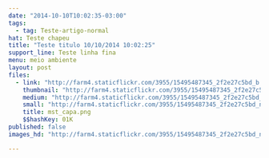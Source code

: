```yaml
---
date: "2014-10-10T10:02:35-03:00"
tags:
  - tag: Teste-artigo-normal
hat: Teste chapeu
title: "Teste titulo 10/10/2014 10:02:25"
support_line: Teste linha fina
menu: meio ambiente
layout: post
files:
  - link: "http://farm4.staticflickr.com/3955/15495487345_2f2e27c5bd_b.jpg"
    thumbnail: "http://farm4.staticflickr.com/3955/15495487345_2f2e27c5bd_t.jpg"
    medium: "http://farm4.staticflickr.com/3955/15495487345_2f2e27c5bd_z.jpg"
    small: "http://farm4.staticflickr.com/3955/15495487345_2f2e27c5bd_n.jpg"
    title: mst_capa.png
    $$hashKey: 01K
published: false
images_hd: "http://farm4.staticflickr.com/3955/15495487345_2f2e27c5bd_n.jpg"

---
```

